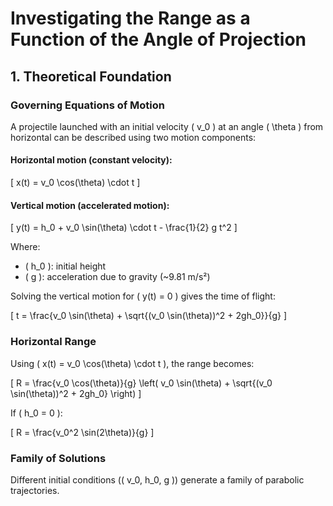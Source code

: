# Investigating the Range as a Function of the Angle of Projection

## 1. Theoretical Foundation

### Governing Equations of Motion

A projectile launched with an initial velocity \( v_0 \) at an angle \( \theta \) from horizontal can be described using two motion components:

#### Horizontal motion (constant velocity):

\[
  x(t) = v_0 \cos(\theta) \cdot t
\]

#### Vertical motion (accelerated motion):

\[
  y(t) = h_0 + v_0 \sin(\theta) \cdot t - \frac{1}{2} g t^2
\]

Where:
   - \( h_0 \): initial height  
   - \( g \): acceleration due to gravity (~9.81 m/s²)

Solving the vertical motion for \( y(t) = 0 \) gives the time of flight:

\[
  t = \frac{v_0 \sin(\theta) + \sqrt{(v_0 \sin(\theta))^2 + 2gh_0}}{g}
\]

### Horizontal Range

Using \( x(t) = v_0 \cos(\theta) \cdot t \), the range becomes:

\[
  R = \frac{v_0 \cos(\theta)}{g} \left( v_0 \sin(\theta) + \sqrt{(v_0 \sin(\theta))^2 + 2gh_0} \right)
\]

If \( h_0 = 0 \):

\[
  R = \frac{v_0^2 \sin(2\theta)}{g}
\]

### Family of Solutions

Different initial conditions (\( v_0, h_0, g \)) generate a family of parabolic trajectories.
